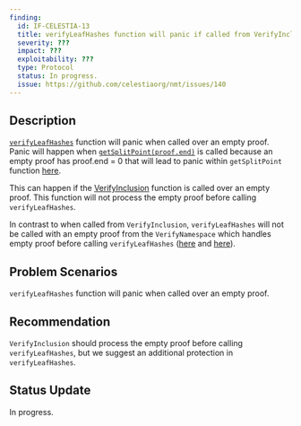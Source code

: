 ```yaml
---
finding:
  id: IF-CELESTIA-13
  title: verifyLeafHashes function will panic if called from VerifyInclusion function over an empty proof
  severity: ???
  impact: ???
  exploitability: ???
  type: Protocol
  status: In progress.
  issue: https://github.com/celestiaorg/nmt/issues/140
---
```




## Description
[`verifyLeafHashes`](https://github.com/celestiaorg/nmt/blob/4276d172f18c87ebdd18da0cc4b758f0dd164118/proof.go#L177) function will panic  when called over an empty proof. Panic will happen when [`getSplitPoint(proof.end)`](https://github.com/celestiaorg/nmt/blob/4276d172f18c87ebdd18da0cc4b758f0dd164118/proof.go#L248) is called because an empty proof has proof.end = 0 that will lead to panic within `getSplitPoint` function [here](https://github.com/celestiaorg/nmt/blob/4276d172f18c87ebdd18da0cc4b758f0dd164118/nmt.go#L454-L456).

This can happen if the [VerifyInclusion](https://github.com/celestiaorg/nmt/blob/4276d172f18c87ebdd18da0cc4b758f0dd164118/proof.go#L265) function is called over an empty proof. This function will not process the empty proof before calling `verifyLeafHashes`.

In contrast to when called from `VerifyInclusion`, `verifyLeafHashes` will not be called with an empty proof from the `VerifyNamespace` which handles empty proof before calling `verifyLeafHashes` ([here](https://github.com/celestiaorg/nmt/blob/4276d172f18c87ebdd18da0cc4b758f0dd164118/proof.go#L132) and [here](https://github.com/celestiaorg/nmt/blob/4276d172f18c87ebdd18da0cc4b758f0dd164118/proof.go#L168)).


## Problem Scenarios
`verifyLeafHashes` function will panic when called over an empty proof.


## Recommendation
`VerifyInclusion` should process the empty proof before calling `verifyLeafHashes`, but we suggest an additional protection in `verifyLeafHashes`.


## Status Update
In progress.
